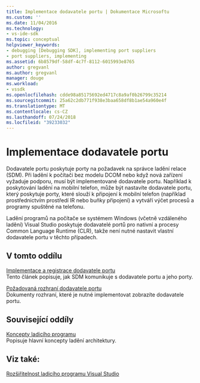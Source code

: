 ```yaml
---
title: Implementace dodavatele portu | Dokumentace Microsoftu
ms.custom: ''
ms.date: 11/04/2016
ms.technology:
- vs-ide-sdk
ms.topic: conceptual
helpviewer_keywords:
- debugging [Debugging SDK], implementing port suppliers
- port suppliers, implementing
ms.assetid: 6b8579df-58df-4c7f-8112-6015993e8765
author: gregvanl
ms.author: gregvanl
manager: douge
ms.workload:
- vssdk
ms.openlocfilehash: cdde98a85175692ed4717c8a9af0b26799c35214
ms.sourcegitcommit: 25a62c2db771f938e3baa658df8b1ae54a960e4f
ms.translationtype: MT
ms.contentlocale: cs-CZ
ms.lasthandoff: 07/24/2018
ms.locfileid: "39233032"
---
```

# <a name="implement-a-port-supplier"></a>Implementace dodavatele portu
Dodavatele portu poskytuje porty na požadavek na správce ladění relace (SDM). Při ladění k počítači bez modelu DCOM nebo když nová zařízení vyžaduje podporu, musí být implementované dodavatele portu. Například k poskytování ladění na mobilní telefon, může být nastavíte dodavatele portu, který poskytuje porty, které slouží k připojení k mobilní telefon (například prostřednictvím prostředí IR nebo buňky připojení) a vytváří výčet procesů a programy spuštěné na telefonu.  
  
 Ladění programů na počítače se systémem Windows (včetně vzdáleného ladění) Visual Studio poskytuje dodavatelé portů pro nativní a procesy Common Language Runtime (CLR), takže není nutné nastavit vlastní dodavatele portu v těchto případech.  
  
## <a name="in-this-section"></a>V tomto oddílu  
 [Implementace a registrace dodavatele portu](../../extensibility/debugger/implementing-and-registering-a-port-supplier.md)  
 Tento článek popisuje, jak SDM komunikuje s dodavatele portu a jeho porty.  
  
 [Požadovaná rozhraní dodavatele portu](../../extensibility/debugger/required-port-supplier-interfaces.md)  
 Dokumenty rozhraní, které je nutné implementovat zobrazíte dodavatele portu.  
  
## <a name="related-sections"></a>Související oddíly  
 [Koncepty ladicího programu](../../extensibility/debugger/debugger-concepts.md)  
 Popisuje hlavní koncepty ladění architektury.  
  
## <a name="see-also"></a>Viz také:  
 [Rozšiřitelnost ladicího programu Visual Studio](../../extensibility/debugger/visual-studio-debugger-extensibility.md)